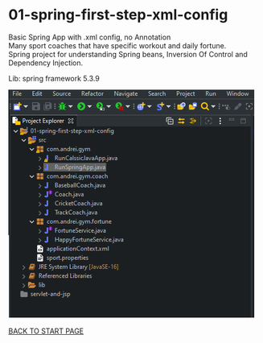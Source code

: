 # 01-spring-first-step-xml-config
Basic Spring App with .xml config, no Annotation    
Many sport coaches that have specific workout  and daily fortune.   
Spring project for understanding  Spring beans,  Inversion Of Control and Dependency Injection.


Lib: spring framework 5.3.9  


 ![Project Explorer:](box/project-structure.png)



[BACK TO START PAGE](https://github.com/FlorescuAndrei/Start.git) 

